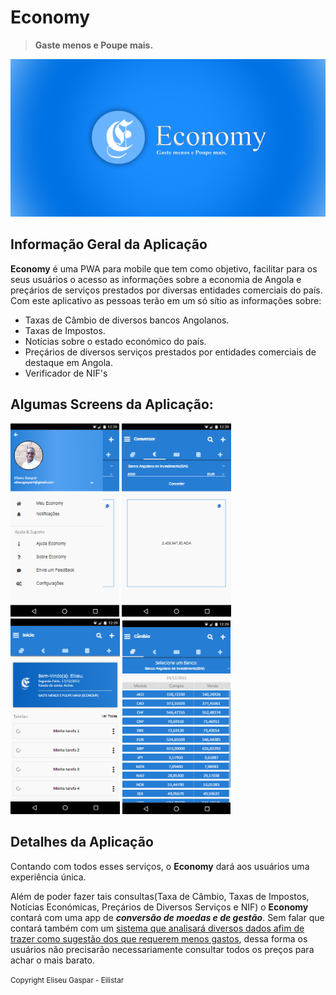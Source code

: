 #  Economy

> **Gaste menos e Poupe mais.**

<img src="assets\economy5.png" style="zoom: 150%;" />

## Informação  Geral  da  Aplicação

**Economy** é uma PWA para mobile que tem como objetivo, facilitar para os seus usuários o acesso as informações sobre a economia de Angola e preçários de serviços prestados por diversas entidades comerciais do país.
Com este aplicativo as pessoas terão em um só sítio as informações sobre:

- Taxas de Câmbio de diversos bancos Angolanos.
- Taxas de Impostos.
- Notícias sobre o estado económico do país.
- Preçários de diversos serviços prestados por entidades comerciais de destaque em Angola.
- Verificador de NIF's

## Algumas Screens da Aplicação:

<img src="assets\capture-20221225-202709.png" style="zoom:85%;" /> <img src="assets\capture-20221225-202643.png" style="zoom:85%;" /> <img src="assets\capture-20221225-202437.png" style="zoom:85%;" /> <img src="assets\capture-20221225-202536.png" style="zoom:85%;" />

## Detalhes da Aplicação

Contando com todos esses serviços, o **Economy** dará aos usuários uma experiência única.

Além de poder fazer tais consultas(Taxa de Câmbio, Taxas de Impostos, Notícias Económicas, Preçários de Diversos Serviços e NIF) o **Economy** contará com uma app de ***conversão de moedas e de gestão***. Sem falar que contará também com um <u>sistema que analisará diversos dados afim de trazer como sugestão dos que requerem menos gastos</u>, dessa forma os usuários não precisarão necessariamente consultar todos os preços para achar o mais barato.

<small>Copyright Eliseu Gaspar - Eilistar</small>



